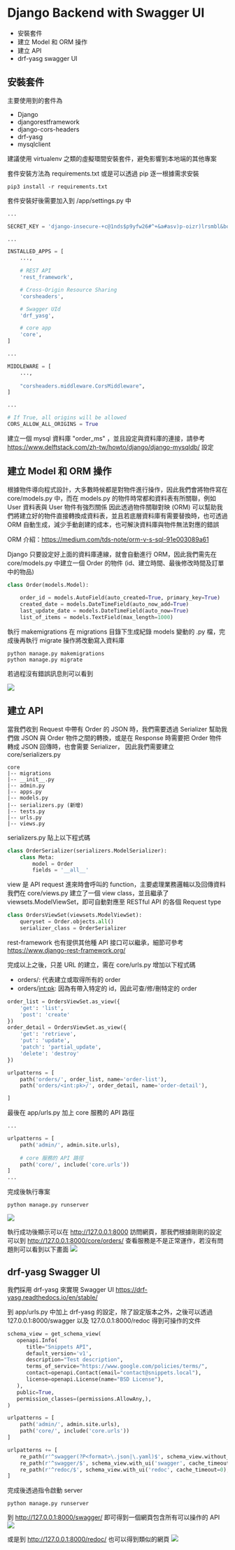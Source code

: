 # Django Backend with Swagger UI
- 安裝套件
- 建立 Model 和 ORM 操作
- 建立 API
- drf-yasg swagger UI


## 安裝套件
主要使用到的套件為
- Django
- djangorestframework
- django-cors-headers
- drf-yasg
- mysqlclient

建議使用 virtualenv 之類的虛擬環間安裝套件，避免影響到本地端的其他專案

套件安裝方法為 requirements.txt 或是可以透過 pip 逐一根據需求安裝
```
pip3 install -r requirements.txt
```

套件安裝好後需要加入到 /app/settings.py 中
```python
...

SECRET_KEY = 'django-insecure-+c@1nds$p9yfw26#^+&a#asv)p-oizr)lrsmbl&bow!#=!qd4y'

...

INSTALLED_APPS = [
    ...,

    # REST API
    'rest_framework',

    # Cross-Origin Resource Sharing
    'corsheaders',

    # Swagger UId
    'drf_yasg',

    # core app
    'core',
]

...

MIDDLEWARE = [
    ...,
    
    "corsheaders.middleware.CorsMiddleware",
]

...

# If True, all origins will be allowed
CORS_ALLOW_ALL_ORIGINS = True
```

建立一個 mysql 資料庫 "order_ms" ，並且設定與資料庫的連接，請參考 https://www.delftstack.com/zh-tw/howto/django/django-mysqldb/ 設定

## 建立 Model 和 ORM 操作
根據物件導向程式設計，大多數時候都是對物件進行操作，因此我們會將物件寫在 core/models.py 中，而在 models.py 的物件時常都和資料表有所關聯，例如 User 資料表與 User 物件有強烈關係
因此透過物件關聯對映 (ORM) 可以幫助我們將建立好的物件直接轉換成資料表，並且若底層資料庫有需要替換時，也可透過 ORM 自動生成，減少手動創建的成本，也可解決資料庫與物件無法對應的錯誤

ORM 介紹：https://medium.com/tds-note/orm-v-s-sql-91e003089a61

Django 只要設定好上面的資料庫連線，就會自動進行 ORM，因此我們需先在 core/models.py 中建立一個 Order 的物件 (id、建立時間、最後修改時間及訂單中的物品)

```python
class Order(models.Model):
    
    order_id = models.AutoField(auto_created=True, primary_key=True)
    created_date = models.DateTimeField(auto_now_add=True)
    last_update_date = models.DateTimeField(auto_now=True)
    list_of_items = models.TextField(max_length=1000)
```

執行 makemigrations 在 migrations 目錄下生成紀錄 models 變動的 .py 檔，完成後再執行 migrate 操作將改動寫入資料庫
```shell
python manage.py makemigrations
python manage.py migrate
```

若過程沒有錯誤訊息則可以看到

![](https://i.imgur.com/7qbnspf.png)

## 建立 API

當我們收到 Request 中帶有 Order 的 JSON 時，我們需要透過 Serializer 幫助我們做 JSON 與 Order 物件之間的轉換，或是在 Response 時需要把 Order 物件轉成 JSON 回傳時，也會需要 Serializer，
因此我們需要建立 core/serializers.py
```
core
|-- migrations
|-- __init__.py
|-- admin.py
|-- apps.py
|-- models.py
|-- serializers.py (新增)
|-- tests.py
|-- urls.py
|-- views.py
```

serializers.py 貼上以下程式碼
```python
class OrderSerializer(serializers.ModelSerializer):
    class Meta:
        model = Order
        fields = '__all__'
```

view 是 API request 進來時會呼叫的 function，主要處理業務邏輯以及回傳資料
我們在 core/views.py 建立了一個 view class，並且繼承了 viewsets.ModelViewSet，即可自動對應至 RESTful API 的各個 Request type
```python
class OrdersViewSet(viewsets.ModelViewSet):
    queryset = Order.objects.all()
    serializer_class = OrderSerializer
```
rest-framework 也有提供其他種 API 接口可以繼承，細節可參考 https://www.django-rest-framework.org/

完成以上之後，只差 URL 的建立，需在 core/urls.py 增加以下程式碼
- orders/: 代表建立或取得所有的 order
- orders/<int:pk>: 因為有帶入特定的 id，因此可查/修/刪特定的 order
```python
order_list = OrdersViewSet.as_view({
    'get': 'list',
    'post': 'create'
})
order_detail = OrdersViewSet.as_view({
    'get': 'retrieve',
    'put': 'update',
    'patch': 'partial_update',
    'delete': 'destroy'
})

urlpatterns = [
    path('orders/', order_list, name='order-list'),
    path('orders/<int:pk>/', order_detail, name='order-detail'),

]
```

最後在 app/urls.py 加上 core 服務的 API 路徑
```python
...

urlpatterns = [
    path('admin/', admin.site.urls),
    
    # core 服務的 API 路徑
    path('core/', include('core.urls'))
]
...

```

完成後執行專案
```shell
python manage.py runserver
```
![](https://i.imgur.com/pDuHY2P.png)

執行成功後顯示可以在 http://127.0.0.1:8000 訪問網頁，那我們根據剛剛的設定可以到 http://127.0.0.1:8000/core/orders/ 查看服務是不是正常運作，若沒有問題則可以看到以下畫面
![](https://i.imgur.com/BvPj88Z.png)

## drf-yasg Swagger UI
我們採用 drf-yasg 來實現 Swagger UI https://drf-yasg.readthedocs.io/en/stable/

到 app/urls.py 中加上 drf-yasg 的設定，除了設定版本之外，之後可以透過 127.0.0.1:8000/swagger 以及 127.0.0.1:8000/redoc 得到可操作的文件
```python
schema_view = get_schema_view(
   openapi.Info(
      title="Snippets API",
      default_version='v1',
      description="Test description",
      terms_of_service="https://www.google.com/policies/terms/",
      contact=openapi.Contact(email="contact@snippets.local"),
      license=openapi.License(name="BSD License"),
   ),
   public=True,
   permission_classes=(permissions.AllowAny,),
)

urlpatterns = [
    path('admin/', admin.site.urls),
    path('core/', include('core.urls'))
]

urlpatterns += [
    re_path(r'^swagger(?P<format>\.json|\.yaml)$', schema_view.without_ui(cache_timeout=0), name='schema-json'),
    re_path(r'^swagger/$', schema_view.with_ui('swagger', cache_timeout=0), name='schema-swagger-ui'),
    re_path(r'^redoc/$', schema_view.with_ui('redoc', cache_timeout=0), name='schema-redoc'),
]

```

完成後透過指令啟動 server
```shell
python manage.py runserver
```

到 http://127.0.0.1:8000/swagger/ 即可得到一個網頁包含所有可以操作的 API
![](https://i.imgur.com/kMgyOe2.jpg)

或是到 http://127.0.0.1:8000/redoc/ 也可以得到類似的網頁
![](https://i.imgur.com/xBxQKlC.jpg)
